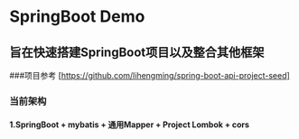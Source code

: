 # SpringBoot Demo
## 旨在快速搭建SpringBoot项目以及整合其他框架 
###项目参考 [https://github.com/lihengming/spring-boot-api-project-seed]
### 当前架构
#### 1.SpringBoot + mybatis + 通用Mapper + Project Lombok + cors 



